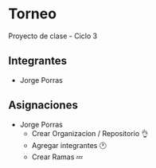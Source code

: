 # Torneo
Proyecto de clase - Ciclo 3

## Integrantes

- Jorge Porras 


## Asignaciones 
- Jorge Porras 
  - Crear Organizacion / Repositorio :ok_hand:
  - Agregar integrantes :clock1:
  - Crear Ramas :zzz:
  

